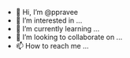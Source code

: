 - 👋 Hi, I’m @ppravee
- 👀 I’m interested in ...
- 🌱 I’m currently learning ...
- 💞️ I’m looking to collaborate on ...
- 📫 How to reach me ...

<!---
ppravee/ppravee is a ✨ special ✨ repository because its `README.md` (this file) appears on your GitHub profile.
You can click the Preview link to take a look at your changes.
--->
